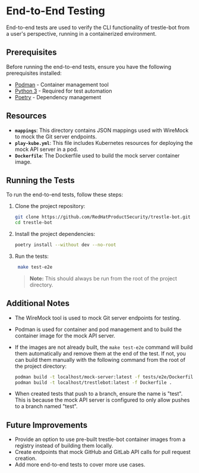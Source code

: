 # End-to-End Testing

End-to-end tests are used to verify the CLI functionality of trestle-bot from a user's perspective, running in a containerized environment.

## Prerequisites

Before running the end-to-end tests, ensure you have the following prerequisites installed:

- [Podman](https://podman.io/docs/installation) - Container management tool
- [Python 3](https://www.python.org/downloads/) - Required for test automation
- [Poetry](https://python-poetry.org/docs/#installation) - Dependency management

## Resources

- **`mappings`**: This directory contains JSON mappings used with WireMock to mock the Git server endpoints.
- **`play-kube.yml`**: This file includes Kubernetes resources for deploying the mock API server in a pod.
- **`Dockerfile`**: The Dockerfile used to build the mock server container image.

## Running the Tests

To run the end-to-end tests, follow these steps:

1. Clone the project repository:

   ```bash
   git clone https://github.com/RedHatProductSecurity/trestle-bot.git
   cd trestle-bot
   ```

2. Install the project dependencies:

   ```bash
   poetry install --without dev --no-root
   ```

3. Run the tests:

   ```bash
    make test-e2e
   ```

   > **Note:** This should always be run from the root of the project directory.

## Additional Notes
- The WireMock tool is used to mock Git server endpoints for testing.
- Podman is used for container and pod management and to build the container image for the mock API server.
- If the images are not already built, the `make test-e2e` command will build them automatically and remove them at the end of the test. If not, you can build them manually with the following command from the root of the project directory:

  ```bash
  podman build -t localhost/mock-server:latest -f tests/e2e/Dockerfile tests/e2e
  podman build -t localhost/trestlebot:latest -f Dockerfile .
  ```

- When created tests that push to a branch, ensure the name is "test". This is because the mock API server is configured to only allow pushes to a branch named "test".

## Future Improvements
- Provide an option to use pre-built trestle-bot container images from a registry instead of building them locally.
- Create endpoints that mock GitHub and GitLab API calls for pull request creation.
- Add more end-to-end tests to cover more use cases.